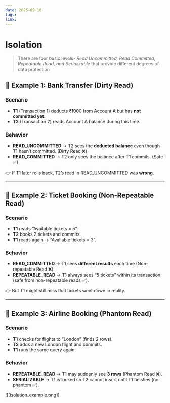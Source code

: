 ```yaml
---
date: 2025-09-10
tags: 
link:
---
```


# Isolation

> There are four basic levels- _Read Uncommitted, Read Committed, Repeatable Read, and Serializable_ that provide different degrees of data protection


## 🔹 Example 1: Bank Transfer (Dirty Read)

### Scenario

- **T1** (Transaction 1) deducts ₹1000 from Account A but has **not committed yet**.
- **T2** (Transaction 2) reads Account A balance during this time.
### Behavior

- **READ_UNCOMMITTED** → T2 sees the **deducted balance** even though T1 hasn’t committed. (Dirty Read ❌)
- **READ_COMMITTED** → T2 only sees the balance after T1 commits. (Safe ✅)

👉 If T1 later rolls back, T2’s read in READ_UNCOMMITTED was **wrong**.

---

## 🔹 Example 2: Ticket Booking (Non-Repeatable Read)

### Scenario

- **T1** reads “Available tickets = 5”.
- **T2** books 2 tickets and commits.
- **T1** reads again → “Available tickets = 3”.
### Behavior

- **READ_COMMITTED** → T1 sees **different results** each time (Non-repeatable Read ❌).
- **REPEATABLE_READ** → T1 always sees “5 tickets” within its transaction (safe from non-repeatable reads ✅).

👉 But T1 might still miss that tickets went down in reality.

---

## 🔹 Example 3: Airline Booking (Phantom Read)

### Scenario

- **T1** checks for flights to “London” (finds 2 rows).
- **T2** adds a new London flight and commits.
- **T1** runs the same query again.
### Behavior

- **REPEATABLE_READ** → T1 may suddenly see **3 rows** (Phantom Read ❌).
- **SERIALIZABLE** → T1 is locked so T2 cannot insert until T1 finishes (no phantom ✅).

![[isolation_example.png]]
